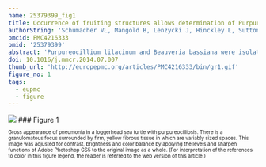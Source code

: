 ```yaml
---
name: 25379399_fig1
title: Occurrence of fruiting structures allows determination of Purpureocillium lilacinum as an inciting agent of pleuritis and pneumonia in a loggerhead sea turtle (Caretta caretta) by histopathologic correlation to culture.
authorString: 'Schumacher VL, Mangold B, Lenzycki J, Hinckley L, Sutton DA, Frasca S Jr.'
pmcid: PMC4216333
pmid: '25379399'
abstract: 'Purpureocillium lilacinum and Beauveria bassiana were isolated from lung sampled at necropsy of a 12 year-old female loggerhead sea turtle (Caretta caretta) that had displayed abnormal buoyancy. Histopathologic evaluation revealed pleuritis and pneumonia with non-melanized, septate hyphae and fruiting structures identical to those of P. lilacinum. This case emphasizes the importance of a histological correlate to fungal culture when environmental fungi are isolated and demonstrates the infrequent phenomenon of fruiting or conidial production in tissue.'
doi: 10.1016/j.mmcr.2014.07.007
thumb_url: 'http://europepmc.org/articles/PMC4216333/bin/gr1.gif'
figure_no: 1
tags:
  - eupmc
  - figure
---
```

<img src='http://europepmc.org/articles/PMC4216333/bin/gr1.jpg' style='max-height: 300px'>
### Figure 1
<p style='font-size: 10px;'>Gross appearance of pneumonia in a loggerhead sea turtle with purpureocilliosis. There is a granulomatous focus surrounded by firm, yellow fibrous tissue in which are variably sized spaces. This image was adjusted for contrast, brightness and color balance by applying the levels and sharpen functions of Adobe Photoshop CS5 to the original image as a whole. (For interpretation of the references to color in this figure legend, the reader is referred to the web version of this article.)</p>